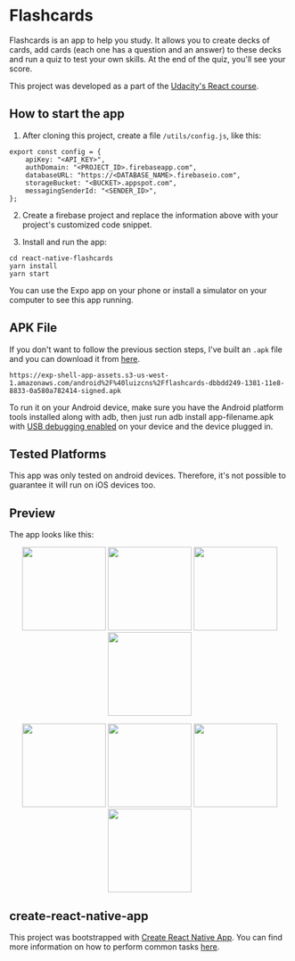 # Flashcards
Flashcards is an app to help you study. It allows you to create decks of cards, add cards (each one has a question and an answer) to these decks and run a quiz to test your own skills. At the end of the quiz, you'll see your score.

This project was developed as a part of the [Udacity's React course](https://br.udacity.com/course/react-nanodegree--nd019).

## How to start the app
1. After cloning this project, create a file `/utils/config.js`, like this:
```
export const config = {
    apiKey: "<API_KEY>",
    authDomain: "<PROJECT_ID>.firebaseapp.com",
    databaseURL: "https://<DATABASE_NAME>.firebaseio.com",
    storageBucket: "<BUCKET>.appspot.com",
    messagingSenderId: "<SENDER_ID>",
};
```
2. Create a firebase project and replace the information above with your project's customized code snippet.

3. Install and run the app:
```
cd react-native-flashcards
yarn install
yarn start
```
You can use the Expo app on your phone or install a simulator on your computer to see this app running.

## APK File
If you don't want to follow the previous section steps, I've built an `.apk` file and you can download it from [here](https://exp-shell-app-assets.s3-us-west-1.amazonaws.com/android%2F%40luizcns%2Fflashcards-dbbdd249-1381-11e8-8833-0a580a782414-signed.apk). 
```
https://exp-shell-app-assets.s3-us-west-1.amazonaws.com/android%2F%40luizcns%2Fflashcards-dbbdd249-1381-11e8-8833-0a580a782414-signed.apk
```
To run it on your Android device, make sure you have the Android platform tools installed along with adb, then just run adb install app-filename.apk with [USB debugging enabled](https://developer.android.com/studio/run/device.html#device-developer-options) on your device and the device plugged in.

## Tested Platforms
This app was only tested on android devices. Therefore, it's not possible to guarantee it will run on iOS devices too.

## Preview
The app looks like this:
<p align="center">
    <img src="https://user-images.githubusercontent.com/12154623/36337029-495ca0b8-136d-11e8-9c00-f7b3e428f5e1.png" width=150 >
    <img src="https://user-images.githubusercontent.com/12154623/36337046-6b381dc0-136d-11e8-9a7e-a3c7dc399c48.png" width=150 >
    <img src="https://user-images.githubusercontent.com/12154623/36337059-878493b4-136d-11e8-937f-a0e43efd2591.png" width=150 >
    <img src="https://user-images.githubusercontent.com/12154623/36337072-a63415b4-136d-11e8-89d5-b45ba9b26651.png" width=150 >
</p> 
<p align="center">
    <img src="https://user-images.githubusercontent.com/12154623/36337075-c53980d4-136d-11e8-81e9-53b5a2a3c14e.png" width=150 >
    <img src="https://user-images.githubusercontent.com/12154623/36337174-32bf0f74-136f-11e8-812f-29e48557c626.png" width=150 >
    <img src="https://user-images.githubusercontent.com/12154623/36337177-49c64336-136f-11e8-8fa9-1a5be8e869ee.png" width=150 >
    <img src="https://user-images.githubusercontent.com/12154623/36337077-c79c0432-136d-11e8-8627-d6e6bec80cf4.png" width=150 >
</p> 

## create-react-native-app
This project was bootstrapped with [Create React Native App](https://github.com/react-community/create-react-native-app). You can find more information on how to perform common tasks [here](https://github.com/react-community/create-react-native-app/blob/master/react-native-scripts/template/README.md).
